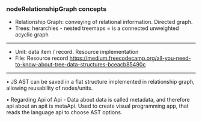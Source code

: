 ### nodeRelationshipGraph concepts

- Relationship Graph: conveying of relational information. Directed graph.
- Trees: herarchies - nested treemaps = is a connected unweighted acyclic graph
____
- Unit: data item / record. Resource implementation
- File: Resource record
https://medium.freecodecamp.org/all-you-need-to-know-about-tree-data-structures-bceacb85490c
____
• JS AST can be saved in a flat structure implemented in relationship graph, allowing reusability of nodes/units.

• Regarding Api of Api - Data about data is called metadata, and therefore api about an apit is metaApi. Used to create visual programming app, that reads the language api to choose AST options.